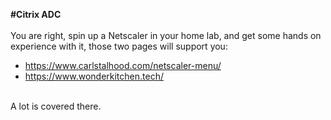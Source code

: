 **#Citrix ADC**<br><br>
You are right, spin up a Netscaler in your home lab, and get some hands on experience with it, those two pages will support you:<br>
+ https://www.carlstalhood.com/netscaler-menu/<br>
+ https://www.wonderkitchen.tech/<br><br>

A lot is covered there.
